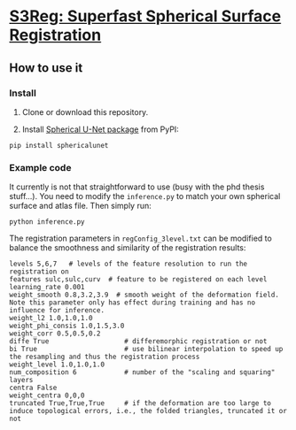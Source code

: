 # [S3Reg: Superfast Spherical Surface Registration](https://ieeexplore.ieee.org/document/9389746)

## How to use it

### Install

1. Clone or download this repository.

2. Install [Spherical U-Net package](https://github.com/zhaofenqiang/SphericalUNetPackage) from PyPI:
```
pip install sphericalunet
```

### Example code
It currently is not that straightforward to use (busy with the phd thesis stuff...). You need to modify the `inference.py` to match your own spherical surface and atlas file. Then simply run:
```
python inference.py
```
The registration parameters in `regConfig_3level.txt` can be modified to balance the smoothness and similarity of the registration results:
```
levels 5,6,7   # levels of the feature resolution to run the registration on
features sulc,sulc,curv  # feature to be registered on each level
learning_rate 0.001
weight_smooth 0.8,3.2,3.9  # smooth weight of the deformation field. Note this parameter only has effect during training and has no influence for inference.
weight_l2 1.0,1.0,1.0  
weight_phi_consis 1.0,1.5,3.0
weight_corr 0.5,0.5,0.2
diffe True                   # differemorphic registration or not
bi True                      # use bilinear interpolation to speed up the resampling and thus the registration process
weight_level 1.0,1.0,1.0
num_composition 6            # number of the "scaling and squaring" layers
centra False
weight_centra 0,0,0
truncated True,True,True     # if the deformation are too large to induce topological errors, i.e., the folded triangles, truncated it or not
```
